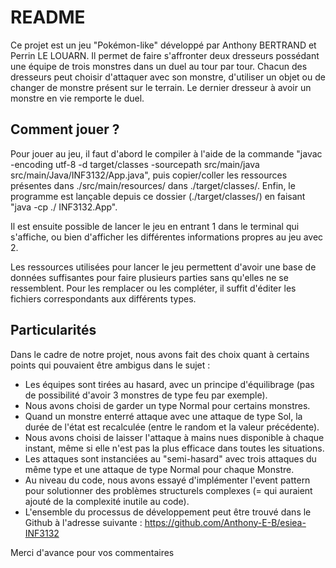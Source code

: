# README 

Ce projet est un jeu "Pokémon-like" développé par Anthony BERTRAND et Perrin LE LOUARN. Il permet de faire s'affronter deux dresseurs possédant une équipe de trois monstres dans un duel au tour par tour. Chacun des dresseurs peut choisir d'attaquer avec son monstre, d'utiliser un objet ou de changer de monstre présent sur le terrain. Le dernier dresseur à avoir un monstre en vie remporte le duel. 

## Comment jouer ?

Pour jouer au jeu, il faut d'abord le compiler à l'aide de la commande "javac -encoding utf-8 -d target/classes -sourcepath src/main/java src/main/Java/INF3132/App.java", puis copier/coller les ressources présentes dans ./src/main/resources/ dans ./target/classes/. Enfin, le programme est lançable depuis ce dossier (./target/classes/) en faisant "java -cp ./ INF3132.App". 

Il est ensuite possible de lancer le jeu en entrant 1 dans le terminal qui s'affiche, ou bien d'afficher les différentes informations propres au jeu avec 2.

Les ressources utilisées pour lancer le jeu permettent d'avoir une base de données suffisantes pour faire plusieurs parties sans qu'elles ne se ressemblent. Pour les remplacer ou les compléter, il suffit d'éditer les fichiers correspondants aux différents types.

## Particularités

Dans le cadre de notre projet, nous avons fait des choix quant à certains points qui pouvaient être ambigus dans le sujet : 

- Les équipes sont tirées au hasard, avec un principe d'équilibrage (pas de possibilité d'avoir 3 monstres de type feu par exemple). 
- Nous avons choisi de garder un type Normal pour certains monstres. 
- Quand un monstre enterré attaque avec une attaque de type Sol, la durée de l'état est recalculée (entre le random et la valeur précédente).
- Nous avons choisi de laisser l'attaque à mains nues disponible à chaque instant, même si elle n'est pas la plus efficace dans toutes les situations.
- Les attaques sont instanciées au "semi-hasard" avec trois attaques du même type et une attaque de type Normal pour chaque Monstre.
- Au niveau du code, nous avons essayé d'implémenter l'event pattern pour solutionner des problèmes structurels complexes (= qui auraient ajouté de la complexité inutile au code). 
- L'ensemble du processus de développement peut être trouvé dans le Github à l'adresse suivante : https://github.com/Anthony-E-B/esiea-INF3132

Merci d'avance pour vos commentaires
